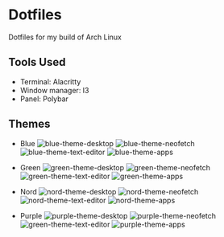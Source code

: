 # Dotfiles
Dotfiles for my build of Arch Linux

## Tools Used
- Terminal: Alacritty
- Window manager: I3
- Panel: Polybar

## Themes
- Blue
  ![blue-theme-desktop](screenshots/blue-3.png)
  ![blue-theme-neofetch](screenshots/blue-1.png)
  ![blue-theme-text-editor](screenshots/blue-4.png)
  ![blue-theme-apps](screenshots/blue-2.png)

- Green
  ![green-theme-desktop](screenshots/green-3.png)
  ![green-theme-neofetch](screenshots/green-1.png)
  ![green-theme-text-editor](screenshots/green-4.png)
  ![green-theme-apps](screenshots/green-2.png)
  
- Nord
  ![nord-theme-desktop](screenshots/nord-3.png)
  ![nord-theme-neofetch](screenshots/nord-1.png)
  ![nord-theme-text-editor](screenshots/nord-4.png)
  ![nord-theme-apps](screenshots/nord-2.png)
  
- Purple
  ![purple-theme-desktop](screenshots/purple-3.png)
  ![purple-theme-neofetch](screenshots/purple-1.png)
  ![green-theme-text-editor](screenshots/green-4.png)
  ![purple-theme-apps](screenshots/purple-2.png)
  
